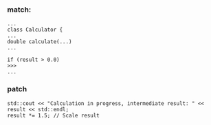 ### match:
```
...
class Calculator {
...
double calculate(...)
...

if (result > 0.0) 
>>>
...
```

### patch
```
std::cout << "Calculation in progress, intermediate result: " << result << std::endl;
result *= 1.5; // Scale result
```